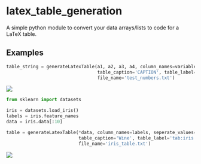 # latex_table_generation
A simple python module to convert your data arrays/lists to code for a LaTeX table.

## Examples

```python
table_string = generateLatexTable(a1, a2, a3, a4, column_names=variables, round_values=[2,0,0,3],
                                  table_caption='CAPTION', table_label='LABEL', booktabs=False,
                                  file_name='test_numbers.txt')
```

![](https://github.com/Lmeerlu/latex_table_generation/blob/main/examples/test_numbers.JPG)

```python
from sklearn import datasets

iris = datasets.load_iris()
labels = iris.feature_names
data = iris.data[:10]

table = generateLatexTable(*data, column_names=labels, seperate_values=True,
                           table_caption='Wine', table_label='tab:iris', 
                           file_name='iris_table.txt')
```

![](https://github.com/Lmeerlu/latex_table_generation/blob/main/examples/wine_table.JPG)
